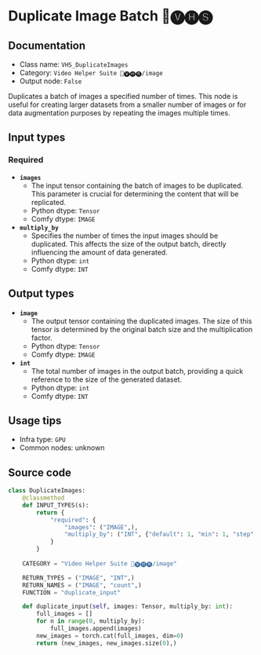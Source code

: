 # Duplicate Image Batch 🎥🅥🅗🅢
## Documentation
- Class name: `VHS_DuplicateImages`
- Category: `Video Helper Suite 🎥🅥🅗🅢/image`
- Output node: `False`

Duplicates a batch of images a specified number of times. This node is useful for creating larger datasets from a smaller number of images or for data augmentation purposes by repeating the images multiple times.
## Input types
### Required
- **`images`**
    - The input tensor containing the batch of images to be duplicated. This parameter is crucial for determining the content that will be replicated.
    - Python dtype: `Tensor`
    - Comfy dtype: `IMAGE`
- **`multiply_by`**
    - Specifies the number of times the input images should be duplicated. This affects the size of the output batch, directly influencing the amount of data generated.
    - Python dtype: `int`
    - Comfy dtype: `INT`
## Output types
- **`image`**
    - The output tensor containing the duplicated images. The size of this tensor is determined by the original batch size and the multiplication factor.
    - Python dtype: `Tensor`
    - Comfy dtype: `IMAGE`
- **`int`**
    - The total number of images in the output batch, providing a quick reference to the size of the generated dataset.
    - Python dtype: `int`
    - Comfy dtype: `INT`
## Usage tips
- Infra type: `GPU`
- Common nodes: unknown


## Source code
```python
class DuplicateImages:
    @classmethod
    def INPUT_TYPES(s):
        return {
            "required": {
                "images": ("IMAGE",),
                "multiply_by": ("INT", {"default": 1, "min": 1, "step": 1})
            }
        }
    
    CATEGORY = "Video Helper Suite 🎥🅥🅗🅢/image"

    RETURN_TYPES = ("IMAGE", "INT",)
    RETURN_NAMES = ("IMAGE", "count",)
    FUNCTION = "duplicate_input"

    def duplicate_input(self, images: Tensor, multiply_by: int):
        full_images = []
        for n in range(0, multiply_by):
            full_images.append(images)
        new_images = torch.cat(full_images, dim=0)
        return (new_images, new_images.size(0),)

```
